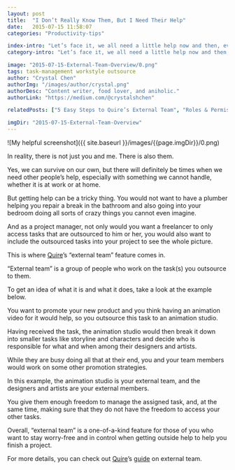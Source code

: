 ```yaml
---
layout: post
title:  "I Don’t Really Know Them, But I Need Their Help"
date:   2015-07-15 11:58:07
categories: "Productivity-tips"

index-intro: "Let’s face it, we all need a little help now and then, even if it is from someone we hardly know. In reality, there is not just you and me. There is also them. Yes, we can survive on our own, but there will definitely be times when we need other people’s help, especially with something we cannot handle, whether it is at work or at home."
category-intro: "Let’s face it, we all need a little help now and then, even if it is from someone we hardly know. In reality, there is not just you and me..."

image: "2015-07-15-External-Team-Overview/0.png"
tags: task-management workstyle outsource
author: "Crystal Chen"
authorImg: "/images/author/crystal.png"
authorDesc: "Content writer, food lover, and aniholic."
authorLink: "https://medium.com/@crystalshchen"

relatedPosts: ["5 Easy Steps to Quire’s External Team", "Roles & Permissions in Quire"]

imgDir: "2015-07-15-External-Team-Overview"
---
```



![My helpful screenshot]({{ site.baseurl }}/images/{{page.imgDir}}/0.png)

In reality, there is not just you and me. There is also them.

Yes, we can survive on our own, but there will definitely be times when we need other people’s help, especially with something we cannot handle, whether it is at work or at home.

But getting help can be a tricky thing. You would not want to have a plumber helping you repair a break in the bathroom and also going into your bedroom doing all sorts of crazy things you cannot even imagine.

And as a project manager, not only would you want a freelancer to only access tasks that are outsourced to him or her, you would also want to include the outsourced tasks into your project to see the whole picture.

This is where [Quire](https://quire.io/)’s “external team” feature comes in.

“External team” is a group of people who work on the task(s) you outsource to them.

To get an idea of what it is and what it does, take a look at the example below.

You want to promote your new product and you think having an animation video for it would help, so you outsource this task to an animation studio.

Having received the task, the animation studio would then break it down into smaller tasks like storyline and characters and decide who is responsible for what and when among their designers and artists.

While they are busy doing all that at their end, you and your team members would work on some other promotion strategies.

In this example, the animation studio is your external team, and the designers and artists are your external members.

You give them enough freedom to manage the assigned task, and, at the same time, making sure that they do not have the freedom to access your other tasks.

Overall, “external team” is a one-of-a-kind feature for those of you who want to stay worry-free and in control when getting outside help to help you finish a project.

For more details, you can check out [Quire](https://quire.io/)’s [guide](https://quire.io/blog/p/5-Easy-Steps-to-Quires-External-Team.html) on external team.

[jekyll]:      http://jekyllrb.com
[jekyll-gh]:   https://github.com/jekyll/jekyll
[jekyll-help]: https://github.com/jekyll/jekyll-help

